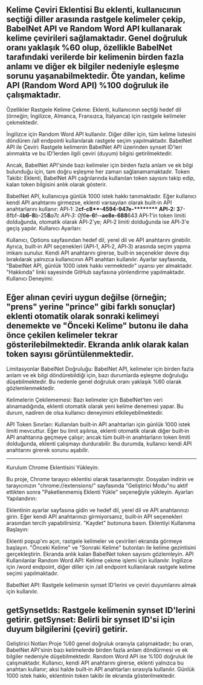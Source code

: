 Kelime Çeviri Eklentisi
Bu eklenti, kullanıcının seçtiği diller arasında rastgele kelimeler çekip, BabelNet API ve Random Word API kullanarak kelime çevirileri sağlamaktadır. 
Genel doğruluk oranı yaklaşık %60 olup, özellikle BabelNet tarafındaki verilerde bir kelimenin birden fazla anlamı ve diğer ek bilgiler nedeniyle eşleşme sorunu yaşanabilmektedir. 
Öte yandan, kelime API (Random Word API) %100 doğruluk ile çalışmaktadır.
-------
Özellikler
Rastgele Kelime Çekme:
Eklenti, kullanıcının seçtiği hedef dil (örneğin; İngilizce, Almanca, Fransızca, İtalyanca) için rastgele kelimeler çekmektedir.

İngilizce için Random Word API kullanılır.
Diğer diller için, tüm kelime listesini döndüren /all endpointi kullanılarak rastgele seçim yapılmaktadır.
BabelNet API ile Çeviri:
Rastgele kelimenin BabelNet API üzerinden synset ID'leri alınmakta ve bu ID'lerden ilgili çeviri (duyum) bilgisi getirilmektedir.

Ancak, BabelNet API'sinde bazı kelimeler için birden fazla anlam ve ek bilgi bulunduğu için, tam doğru eşleşme her zaman sağlanamamaktadır.
Token Takibi:
Eklenti, BabelNet API çağrılarında kullanılan token sayısını takip edip, kalan token bilgisini anlık olarak gösterir.

BabelNet API, kullanıcıya günlük 1000 istek hakkı tanımaktadır.
Eğer kullanıcı kendi API anahtarını girmezse, eklenti varsayılan olarak built‑in API anahtarlarını kullanır:
API‑1: 2****cf-c8**-4594-947e-********
API‑2: 3****7-8fbf-4**b6-8**b-25**8***a7c
API‑3: 0f6***e-6**f-****-ae8e-688****643
API‑1'in token limiti dolduğunda, otomatik olarak API‑2'ye; API‑2 limiti dolduğunda ise API‑3'e geçiş yapılır.
Kullanıcı Ayarları:

Kullanıcı, Options sayfasından hedef dil, yerel dil ve API anahtarını girebilir.
Ayrıca, built‑in API seçenekleri (API‑1, API‑2, API‑3) arasında seçim yapma imkanı sunulur.
Kendi API anahtarını girerse, built‑in seçenekler devre dışı bırakılarak yalnızca kullanıcının API anahtarı kullanılır.
Ayarlar sayfasında, "BabelNet API, günlük 1000 istek hakkı vermektedir" uyarısı yer almaktadır.
"Hakkında" linki sayesinde GitHub sayfasına yönlendirme yapılmaktadır.
Kullanıcı Deneyimi:

Eğer alınan çeviri uygun değilse (örneğin; "prens" yerine "prince" gibi farklı sonuçlar) eklenti otomatik olarak sonraki kelimeyi denemekte ve "Önceki Kelime" butonu ile daha önce çekilen kelimeler tekrar gösterilebilmektedir.
Ekranda anlık olarak kalan token sayısı görüntülenmektedir.
---
Limitasyonlar
BabelNet Doğruluğu:
BabelNet API, kelimeler için birden fazla anlam ve ek bilgi döndürebildiği için, bazı durumlarda eşleşme doğruluğu düşebilmektedir. Bu nedenle genel doğruluk oranı yaklaşık %60 olarak gözlemlenmektedir.

Kelimelerin Çekilememesi:
Bazı kelimeler için BabelNet’ten veri alınamadığında, eklenti otomatik olarak yeni kelime denemesi yapar. Bu durum, nadiren de olsa kullanıcı deneyimini etkileyebilmektedir.

API Token Sınırları:
Kullanılan built‑in API anahtarları için günlük 1000 istek limiti mevcuttur. Eğer bu limit aşılırsa, eklenti otomatik olarak diğer built‑in API anahtarına geçmeye çalışır; ancak tüm built‑in anahtarların token limiti dolduğunda, eklenti çalışmayı durdurabilir. Bu durumda, kullanıcı kendi API anahtarını girerek sorunu aşabilir.

------
Kurulum
Chrome Eklentisini Yükleyin:

Bu proje, Chrome tarayıcı eklentisi olarak tasarlanmıştır.
Dosyaları indirin ve tarayıcınızın "chrome://extensions/" sayfasında "Geliştirici Modu"nu aktif ettikten sonra "Paketlenmemiş Eklenti Yükle" seçeneğiyle yükleyin.
Ayarları Yapılandırın:

Eklentinin ayarlar sayfasına gidin ve hedef dil, yerel dil ve API anahtarınızı girin.
Eğer kendi API anahtarınızı girmiyorsanız, built‑in API seçenekleri arasından tercih yapabilirsiniz.
"Kaydet" butonuna basın.
Eklentiyi Kullanıma Başlayın:

Eklenti popup'ını açın, rastgele kelimeler ve çevirileri ekranda görmeye başlayın.
"Önceki Kelime" ve "Sonraki Kelime" butonları ile kelime gezintisini gerçekleştirin.
Ekranda anlık kalan BabelNet token sayısını gözlemleyin.
API Kullanılanlar
Random Word API:
Kelime çekme işlemi için kullanılır. İngilizce için /word endpoint, diğer diller için /all endpoint kullanılarak rastgele kelime seçimi yapılmaktadır.

BabelNet API:
Rastgele kelimenin synset ID'lerini ve çeviri duyumlarını almak için kullanılır.

getSynsetIds: Rastgele kelimenin synset ID'lerini getirir.
getSynset: Belirli bir synset ID'si için duyum bilgilerini (çeviri) getirir.
----
Geliştirici Notları
Proje %60 genel doğruluk oranıyla çalışmaktadır; bu oran, BabelNet API'sinin bazı kelimelerde birden fazla anlam döndürmesi ve ek bilgiler nedeniyle düşebilmektedir.
Random Word API ise %100 doğruluk ile çalışmaktadır.
Kullanıcı, kendi API anahtarını girerse, eklenti yalnızca bu anahtarı kullanır; aksi halde built‑in API anahtarları sırasıyla kullanılır.
Günlük 1000 istek hakkı, eklentinin token takibi ile ekranda gösterilmektedir.


